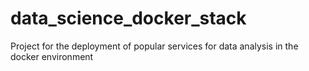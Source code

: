 # data_science_docker_stack
Project for the deployment of popular services for data analysis in the docker environment
